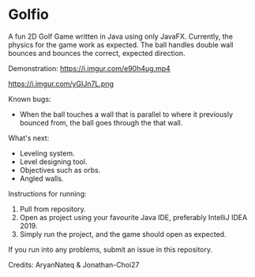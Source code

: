 # Golfio
A fun 2D Golf Game written in Java using only JavaFX.
Currently, the physics for the game work as expected. The ball handles double wall bounces and bounces the correct, expected direction.

Demonstration:
https://i.imgur.com/e90h4ug.mp4

<img>https://i.imgur.com/yGIJn7L.png</img>

Known bugs:
- When the ball touches a wall that is parallel to where it previously bounced from, the ball goes through the that wall. 

What's next:
- Leveling system.
- Level designing tool.
- Objectives such as orbs.
- Angled walls.

Instructions for running:
1) Pull from repository.
2) Open as project using your favourite Java IDE, preferably IntelliJ IDEA 2019.
3) Simply run the project, and the game should open as expected.


If you run into any problems, submit an issue in this repository.


Credits: 
AryanNateq & Jonathan-Choi27
